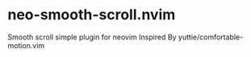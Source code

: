 # neo-smooth-scroll.nvim
Smooth scroll simple plugin for neovim
Inspired By yuttie/comfortable-motion.vim 
